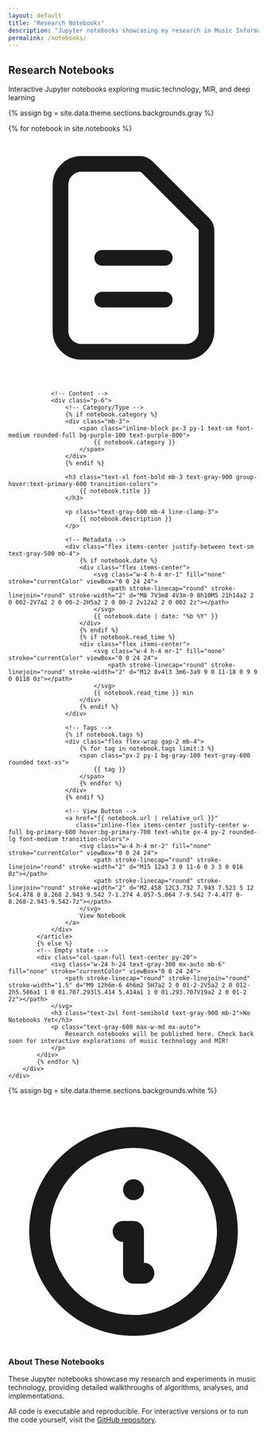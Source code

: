 ```yaml
---
layout: default
title: "Research Notebooks"
description: "Jupyter notebooks showcasing my research in Music Information Retrieval, Deep Learning, and Audio Processing"
permalink: /notebooks/
---
```


<section class="py-20 bg-gradient-to-br from-primary-900 via-primary-700 to-primary-600 text-white relative overflow-hidden">
    <div class="absolute inset-0 bg-gradient-to-r from-primary-600/10 to-purple-600/10"></div>
    <div class="max-w-6xl mx-auto px-4 sm:px-6 lg:px-8 text-center relative z-10">
        <h1 class="text-5xl md:text-6xl font-bold mb-6">Research Notebooks</h1>
        <p class="text-xl md:text-2xl text-gray-200 max-w-3xl mx-auto">
            Interactive Jupyter notebooks exploring music technology, MIR, and deep learning
        </p>
    </div>
</section>

{% assign bg = site.data.theme.sections.backgrounds.gray %}
<section class="{{ site.data.theme.spacing.section_vertical }} {{ bg.light }} {{ bg.dark }} {{ site.data.theme.classes.theme_transition }}">
    <div class="{{ site.data.theme.classes.section_container }}">
        <div class="grid md:grid-cols-2 lg:grid-cols-3 gap-8">
            {% for notebook in site.notebooks %}
            <article class="bg-white rounded-2xl shadow-xl overflow-hidden hover:shadow-2xl transition-all duration-300 transform hover:-translate-y-2 group">
                <!-- Icon/Badge -->
                <div class="bg-gradient-to-br from-primary-500 to-purple-600 p-8 flex items-center justify-center">
                    <svg class="w-20 h-20 text-white/90" fill="none" stroke="currentColor" viewBox="0 0 24 24">
                        <path stroke-linecap="round" stroke-linejoin="round" stroke-width="1.5" d="M9 12h6m-6 4h6m2 5H7a2 2 0 01-2-2V5a2 2 0 012-2h5.586a1 1 0 01.707.293l5.414 5.414a1 1 0 01.293.707V19a2 2 0 01-2 2z"></path>
                    </svg>
                </div>
                
                <!-- Content -->
                <div class="p-6">
                    <!-- Category/Type -->
                    {% if notebook.category %}
                    <div class="mb-3">
                        <span class="inline-block px-3 py-1 text-sm font-medium rounded-full bg-purple-100 text-purple-800">
                            {{ notebook.category }}
                        </span>
                    </div>
                    {% endif %}
                    
                    <h3 class="text-xl font-bold mb-3 text-gray-900 group-hover:text-primary-600 transition-colors">
                        {{ notebook.title }}
                    </h3>
                    
                    <p class="text-gray-600 mb-4 line-clamp-3">
                        {{ notebook.description }}
                    </p>
                    
                    <!-- Metadata -->
                    <div class="flex items-center justify-between text-sm text-gray-500 mb-4">
                        {% if notebook.date %}
                        <div class="flex items-center">
                            <svg class="w-4 h-4 mr-1" fill="none" stroke="currentColor" viewBox="0 0 24 24">
                                <path stroke-linecap="round" stroke-linejoin="round" stroke-width="2" d="M8 7V3m8 4V3m-9 8h10M5 21h14a2 2 0 002-2V7a2 2 0 00-2-2H5a2 2 0 00-2 2v12a2 2 0 002 2z"></path>
                            </svg>
                            {{ notebook.date | date: "%b %Y" }}
                        </div>
                        {% endif %}
                        {% if notebook.read_time %}
                        <div class="flex items-center">
                            <svg class="w-4 h-4 mr-1" fill="none" stroke="currentColor" viewBox="0 0 24 24">
                                <path stroke-linecap="round" stroke-linejoin="round" stroke-width="2" d="M12 8v4l3 3m6-3a9 9 0 11-18 0 9 9 0 0118 0z"></path>
                            </svg>
                            {{ notebook.read_time }} min
                        </div>
                        {% endif %}
                    </div>
                    
                    <!-- Tags -->
                    {% if notebook.tags %}
                    <div class="flex flex-wrap gap-2 mb-4">
                        {% for tag in notebook.tags limit:3 %}
                        <span class="px-2 py-1 bg-gray-100 text-gray-600 rounded text-xs">
                            {{ tag }}
                        </span>
                        {% endfor %}
                    </div>
                    {% endif %}
                    
                    <!-- View Button -->
                    <a href="{{ notebook.url | relative_url }}" 
                       class="inline-flex items-center justify-center w-full bg-primary-600 hover:bg-primary-700 text-white px-4 py-2 rounded-lg font-medium transition-colors">
                        <svg class="w-4 h-4 mr-2" fill="none" stroke="currentColor" viewBox="0 0 24 24">
                            <path stroke-linecap="round" stroke-linejoin="round" stroke-width="2" d="M15 12a3 3 0 11-6 0 3 3 0 016 0z"></path>
                            <path stroke-linecap="round" stroke-linejoin="round" stroke-width="2" d="M2.458 12C3.732 7.943 7.523 5 12 5c4.478 0 8.268 2.943 9.542 7-1.274 4.057-5.064 7-9.542 7-4.477 0-8.268-2.943-9.542-7z"></path>
                        </svg>
                        View Notebook
                    </a>
                </div>
            </article>
            {% else %}
            <!-- Empty state -->
            <div class="col-span-full text-center py-20">
                <svg class="w-24 h-24 text-gray-300 mx-auto mb-6" fill="none" stroke="currentColor" viewBox="0 0 24 24">
                    <path stroke-linecap="round" stroke-linejoin="round" stroke-width="1.5" d="M9 12h6m-6 4h6m2 5H7a2 2 0 01-2-2V5a2 2 0 012-2h5.586a1 1 0 01.707.293l5.414 5.414a1 1 0 01.293.707V19a2 2 0 01-2 2z"></path>
                </svg>
                <h3 class="text-2xl font-semibold text-gray-900 mb-2">No Notebooks Yet</h3>
                <p class="text-gray-600 max-w-md mx-auto">
                    Research notebooks will be published here. Check back soon for interactive explorations of music technology and MIR!
                </p>
            </div>
            {% endfor %}
        </div>
    </div>
</section>

<!-- Info Section -->
{% assign bg = site.data.theme.sections.backgrounds.white %}
<section class="{{ site.data.theme.spacing.section_vertical_small }} {{ bg.light }} {{ bg.dark }} {{ site.data.theme.classes.theme_transition }}">
    <div class="{{ site.data.theme.classes.section_container_narrow }}">
        <div class="bg-primary-50 border-l-4 border-primary-600 p-6 rounded-r-xl">
            <h3 class="text-xl font-bold text-gray-900 mb-3 flex items-center">
                <svg class="w-6 h-6 mr-2 text-primary-600" fill="none" stroke="currentColor" viewBox="0 0 24 24">
                    <path stroke-linecap="round" stroke-linejoin="round" stroke-width="2" d="M13 16h-1v-4h-1m1-4h.01M21 12a9 9 0 11-18 0 9 9 0 0118 0z"></path>
                </svg>
                About These Notebooks
            </h3>
            <p class="text-gray-700 mb-3">
                These Jupyter notebooks showcase my research and experiments in music technology, providing detailed walkthroughs of algorithms, analyses, and implementations.
            </p>
            <p class="text-gray-700">
                All code is executable and reproducible. For interactive versions or to run the code yourself, visit the 
                <a href="https://github.com/oriolcolomefont" class="text-primary-600 hover:text-primary-700 font-medium underline" target="_blank" rel="noopener noreferrer">GitHub repository</a>.
            </p>
        </div>
    </div>
</section>

